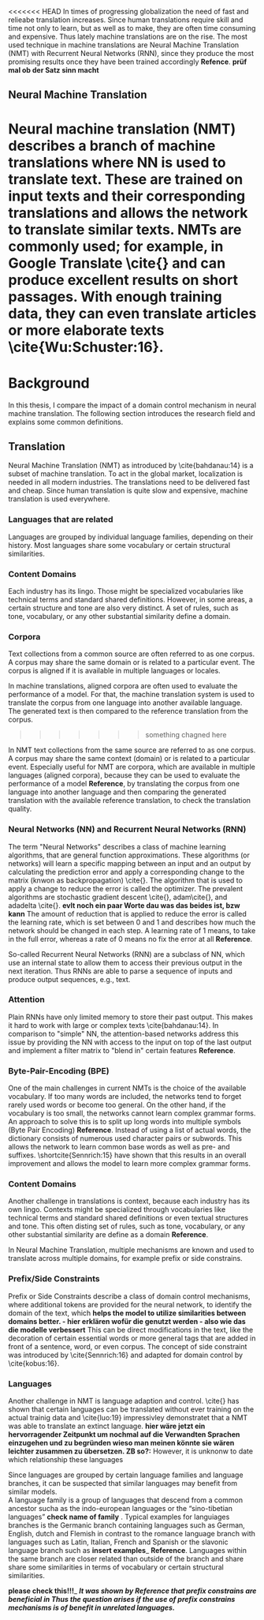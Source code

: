 <<<<<<< HEAD
In times of progressing globalization the need of fast and relieabe translation increases. Since human translations require skill and time not only to learn, but as well as to make, they are often time consuming and expensive. Thus lately machine translations are on the rise.
The most used technique in machine translations are Neural Machine Translation (NMT) with Recurrent Neural Networks (RNN), since they produce the most promising results once they have been trained accordingly __Refence__. __prüf mal ob der Satz sinn macht__

## Neural Machine Translation
Neural machine translation (NMT) describes a branch of machine translations where NN is used to translate text.
These are trained on input texts and their corresponding translations and allows the network to translate similar texts.
NMTs are commonly used; for example, in Google Translate \cite{} and can produce excellent results on short passages.
With enough training data, they can even translate articles or more elaborate texts \cite{Wu:Schuster:16}.
=======
# Background
In this thesis, I compare the impact of a domain control mechanism in neural machine translation.
The following section introduces the research field and explains some common definitions.

## Translation
Neural Machine Translation (NMT) as introduced by \cite{bahdanau:14} is a subset of machine translation.
To act in the global market, localization is needed in all modern industries.
The translations need to be delivered fast and cheap.
Since human translation is quite slow and expensive, machine translation is used everywhere.

### Languages that are related
Languages are grouped by individual language families, depending on their history.
Most languages share some vocabulary or certain structural similarities.

### Content Domains
Each industry has its lingo.
Those might be specialized vocabularies like technical terms and standard shared definitions.
However, in some areas, a certain structure and tone are also very distinct.
A set of rules, such as tone, vocabulary, or any other substantial similarity define a domain.

### Corpora
Text collections from a common source are often referred to as one corpus.
A corpus may share the same domain or is related to a particular event.
The corpus is aligned if it is available in multiple languages or locales.

In machine translations, aligned corpora are often used to evaluate the performance of a model.
For that, the machine translation system is used to translate the corpus from one language into another available language.
The generated text is then compared to the reference translation from the corpus.
>>>>>>> something chagned here

In NMT text collections from the same source are referred to as one corpus.
A corpus may share the same context (domain) or is related to a particular event.
Especially useful for NMT are corpora, which are available in multiple languages (aligned corpora), because they can be used to evaluate the performance of a model __Reference__,  by translating the corpus from one language into another language and then comparing the generated translation with the available reference translation, to check the translation quality.

### Neural Networks (NN) and Recurrent Neural Networks (RNN)
The term "Neural Networks" describes a class of machine learning algorithms, that are general function approximations.
These algorithms (or networks) will learn a specific mapping between an input and an output by calculating the prediction error and apply a corresponding change to the matrix (knwon as backpropagation) \cite{}. 
The algorithm that is used to apply a change to reduce the error is called the optimizer.
The prevalent algorithms are stochastic gradient descent \cite{}, adam\cite{}, and adadelta \cite{}. __evlt noch ein paar Worte dau was das beides ist, bzw kann__
The amount of reduction that is applied to reduce the error is called the learning rate, which is set between 0 and 1 and describes how much the network should be changed in each step.
A learning rate of 1 means, to take in the full error, whereas a rate of 0 means no fix the error at all __Reference__.

So-called Recurrent Neural Networks (RNN) are a subclass of NN, which use an internal state to allow them to access their previous output in the next iteration. Thus RNNs are able to parse a sequence of inputs and produce output sequences, e.g., text.

### Attention
Plain RNNs have only limited memory to store their past output. This makes it hard to work with large or complex texts \cite{bahdanau:14}.
In comparison to "simple" NN, the attention-based networks address this issue by providing the NN with access to the input on top of the last output and implement a filter matrix to "blend in" certain features __Reference__. 


### Byte-Pair-Encoding (BPE)
One of the main challenges in current NMTs is the choice of the available vocabulary.
If too many words are included, the networks tend to forget rarely used words or become too general.
On the other hand, if the vocabulary is too small, the networks cannot learn complex grammar forms.
An approach to solve this is to split up long words into multiple symbols (Byte Pair Encoding) __Reference__.
Instead of using a list of actual words, the dictionary consists of numerous used character pairs or subwords.
This allows the network to learn common base words as well as pre- and suffixes.
\shortcite{Sennrich:15} have shown that this results in an overall improvement and allows the model to learn more complex grammar forms.


### Content Domains
Another challenge in translations is context, because each industry has its own lingo.
Contexts might be specialized through vocabularies like technical terms and standard shared definitions or even textual structures and tone.
This often disting set of rules, such as tone, vocabulary, or any other substantial similarity are define as a domain __Reference__.

In Neural Machine Translation, multiple mechanisms are known and used to translate across multiple domains, for example prefix or side constrains.

### Prefix/Side Constraints
Prefix or Side Constraints describe a class of domain control mechanisms, where additional tokens are provided for the neural network, to identify the domain of the text, which __helps the model to utilize similarities between domains better. - hier erklären wofür die genutzt werden - also wie das die modelle verbessert__
This can be direct modifications in the text, like the decoration of certain essential words or more general tags that are added in front of a sentence, word, or even corpus.
The concept of side constraint was introduced by \cite{Sennrich:16} and adapted for domain control by \cite{kobus:16}.

### Languages
Another challenge in NMT is language adaption and control.
\cite{} has shown that certain languages can be translated without ever training on the actual trainig data and \cite{luo:19} impressivley demonstratet that a NMT was able to translate an extinct language.
__hier wäre jetzt ein hervorragender Zeitpunkt um nochmal auf die Verwandten Sprachen einzugehen und zu begründen wieso man meinen könnte sie wären leichter zusammen zu übersetzen. ZB so?:__
However, it is unknonw to date which relationship these languages 

Since languages are grouped by certain language families and language branches, it can be suspected that similar languages may benefit from similar models.  
A language family is a group of languages that descend from a common ancestor sucha as the indo-european languages or the “sino-tibetian languages” __check name of family__ . Typical examples for languiages branches is the Germanic branch containing languages such as German, English, dutch and Flemish in contrast to the romance language branch with languages such as Latin, Italian, French and Spanish or the slavonic language branch such as  __insert examples___ __Reference__. Languages within the same branch are closer related than outside of the branch and share share some similarities in terms of vocabulary or certain structural similarities. 

__please check this!!!___
___It was shown by _Reference_ that prefix constrains are beneficial in 
Thus the question arises if the use of prefix constrains mechanisms is of benefit in unrelated languages.___




